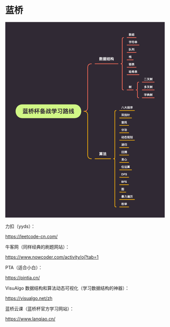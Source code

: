 # 蓝桥
![Learning_Path](./img/lanqiaobei-20240102110645.png)

力扣（yyds）：

https://leetcode-cn.com/

牛客网（同样经典的刷题网站）：

https://www.nowcoder.com/activity/oj?tab=1

PTA（适合小白）：

https://pintia.cn/

VisuAlgo 数据结构和算法动态可视化（学习数据结构的神器）：

https://visualgo.net/zh

蓝桥云课（蓝桥杯官方学习网站）：

https://www.lanqiao.cn/